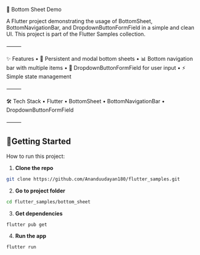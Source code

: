📱 Bottom Sheet Demo

A Flutter project demonstrating the usage of BottomSheet, BottomNavigationBar, and DropdownButtonFormField in a simple and clean UI.
This project is part of the Flutter Samples collection.

⸻

✨ Features
 • 📌 Persistent and modal bottom sheets
 • 📊 Bottom navigation bar with multiple items
 • 🔽 DropdownButtonFormField for user input
 • ⚡️ Simple state management

⸻

🛠 Tech Stack
 • Flutter
 • BottomSheet
 • BottomNavigationBar
 • DropdownButtonFormField

 ⸻
 
 ## 🚀Getting Started

How to run this project:

1. **Clone the repo**
```bash
git clone https://github.com/Ananduudayan180/flutter_samples.git
```

2. **Go to project folder**
```bash
cd flutter_samples/bottom_sheet
```

3. **Get dependencies**
```bash
flutter pub get
```

4. **Run the app**
```bash
flutter run
```

